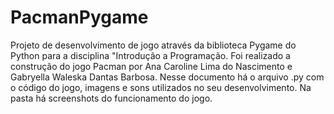 # PacmanPygame
Projeto de desenvolvimento de jogo através da biblioteca Pygame do Python para a disciplina "Introdução a Programação. Foi realizado a construção do jogo Pacman por Ana Caroline Lima do Nascimento e Gabryella Waleska Dantas Barbosa.
Nesse documento há o arquivo .py com o código do jogo, imagens e sons utilizados no seu desenvolvimento.
Na pasta há screenshots do funcionamento do jogo. 
